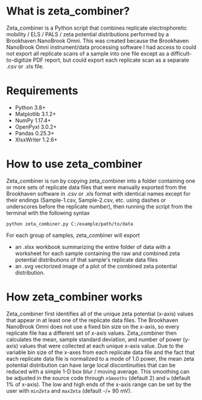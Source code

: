 # What is zeta_combiner?
Zeta_combiner is a Python script that combines replicate electrophoretic mobility / ELS / PALS / zeta potential distributions performed by a Brookhaven NanoBrook Omni. This was created because the Brookhaven NanoBrook Omni instrument/data processing software I had access to could not export all replicate scans of a sample into one file except as a difficult-to-digitize PDF report, but could export each replicate scan as a separate .csv or .xls file.
# Requirements

- Python 3.8+
- Matplotlib 3.1.2+
- NumPy 1.17.4+
- OpenPyxl 3.0.2+
- Pandas 0.25.3+
- XlsxWriter 1.2.6+
# How to use zeta_combiner
Zeta_combiner is run by copying zeta_combiner into a folder containing one or more sets of replicate data files that were manually exported from the Brookhaven software in .csv or .xls format with identical names except for their endings (Sample-1.csv, Sample-2.csv, etc. using dashes or underscores before the replicate number), then running the script from the terminal with the following syntax

`python zeta_combiner.py C:/example/path/to/data`

For each group of samples, zeta_combiner will export

- an .xlsx workbook summarizing the entire folder of data with a worksheet for each sample containing the raw and combined zeta potential distributions of that sample's replicate data files
- an .svg vectorized image of a plot of the combined zeta potential distribution.
# How zeta_combiner works
Zeta_combiner first identifies all of the unique zeta potential (x-axis) values that appear in at least one of the replicate data files. The Brookhaven NanoBrook Omni does not use a fixed bin size on the x-axis, so every replicate file has a different set of x-axis values. Zeta_combiner then calculates the mean, sample standard deviation, and number of power (y-axis) values that were collected at each unique x-axis value. Due to the variable bin size of the x-axes from each replicate data file and the fact that each replicate data file is normalized to a mode of 1.0 power, the mean zeta potential distribution can have large local discontinuities that can be reduced with a simple 1-D box blur / moving average. This smoothing can be adjusted in the source code through `nSmooths` (default 2) and `w` (default 1% of x-axis). The low and high ends of the x-axis range can be set by the user with `minZeta` and `maxZeta` (default -/+ 90 mV).
